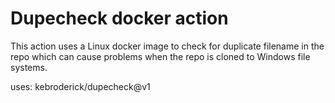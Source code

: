 # Dupecheck docker action

This action uses a Linux docker image to check for duplicate filename in the repo which can cause problems when the repo is cloned to Windows file systems.

uses: kebroderick/dupecheck@v1
